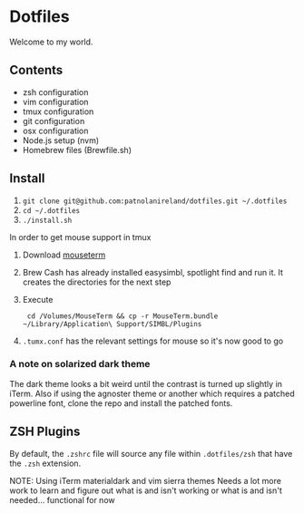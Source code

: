 # Dotfiles

Welcome to my world.

## Contents

+ zsh configuration
+ vim configuration
+ tmux configuration
+ git configuration
+ osx configuration
+ Node.js setup (nvm)
+ Homebrew files (Brewfile.sh)

## Install

1. `git clone git@github.com:patnolanireland/dotfiles.git ~/.dotfiles`
2. `cd ~/.dotfiles`
3. `./install.sh`

In order to get mouse support in tmux 

1. Download [mouseterm](https://bitheap.org/mouseterm/) 
2. Brew Cash has already installed easysimbl, spotlight find and run it.  It creates the directories for the next step
3. Execute

        cd /Volumes/MouseTerm && cp -r MouseTerm.bundle ~/Library/Application\ Support/SIMBL/Plugins
4. `.tumx.conf` has the relevant settings for mouse so it's now good to go

### A note on solarized dark theme

The dark theme looks a bit weird until the contrast is turned up slightly in iTerm.  Also if using the agnoster theme or
another which requires a patched powerline font, clone the repo and install the patched fonts.

## ZSH Plugins

By default, the `.zshrc` file will source any file within `.dotfiles/zsh` that have the `.zsh` extension.

NOTE: Using iTerm materialdark and vim sierra themes
Needs a lot more work to learn and figure out what is and isn't working or what is and isn't needed... functional for
now

